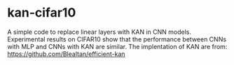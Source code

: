 # kan-cifar10
A simple code to replace linear layers with KAN in CNN models. Experimental results on CIFAR10 show that the performance between CNNs with MLP and CNNs with KAN are similar.
The implentation of KAN are from: https://github.com/Blealtan/efficient-kan
